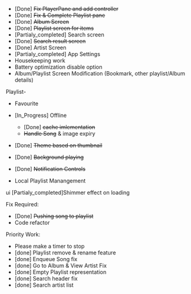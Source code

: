 * [Done] <s>Fix PlayerPane and add controller</s>
* [Done] <s>Fix & Complete Playlist pane</s>
* [Done] <s>Album Screen</s>
* [Done] <s> Playlist screen for items </s>
* [Partialy_completed] Search screen
* [Done] <s>Search result screen</s>
* [Done] Artist Screen
* [Partialy_completed] App Settings
* Housekeeping work
* Battery optimization disable option
* Album/Playlist Screen Modification (Bookmark, other playlist/Album details)

Playlist-
* Favourite
* [In_Progress] Offline
    * [Done] <s>cache imlementation</s>
    * <s>Handle Song</s> & image expiry

* [Done] <s>Theme based on thumbnail</s>
* [Done] <s>Background playing</s>
* [Done] <s>Notification Controls</s>
* Local Playlist Manangement



ui
[Partialy_completed]Shimmer effect on loading

Fix Required:
* [Done] <s>Pushing song to playlist</s>
* Code refactor

Priority Work:
* Please make a timer to stop
* [done] Playlist remove & rename feature
* [done] Enqueue Song fix
* [done] Go to Album & View Artist Fix
* [done] Empty Playlist representation
* [done] Search header fix
* [done] Search artist list
